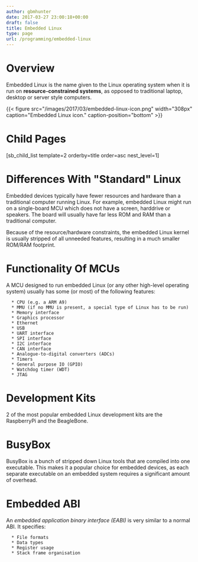 ```yaml
---
author: gbmhunter
date: 2017-03-27 23:00:18+00:00
draft: false
title: Embedded Linux
type: page
url: /programming/embedded-linux
---
```


# Overview




Embedded Linux is the name given to the Linux operating system when it is run on **resource-constrained systems**, as opposed to traditional laptop, desktop or server style computers.


{{< figure src="/images/2017/03/embedded-linux-icon.png" width="308px" caption="Embedded Linux icon." caption-position="bottom" >}}


# Child Pages




[sb_child_list template=2 orderby=title order=asc nest_level=1]




# Differences With "Standard" Linux




Embedded devices typically have fewer resources and hardware than a traditional computer running Linux. For example, embedded Linux might run on a single-board MCU which does not have a screen, harddrive or speakers. The board will usually have far less ROM and RAM than a traditional computer.




Because of the resource/hardware constraints, the embedded Linux kernel is usually stripped of all unneeded features, resulting in a much smaller ROM/RAM footprint.




# Functionality Of MCUs




A MCU designed to run embedded Linux (or any other high-level operating system) usually has some (or most) of the following features:





	  * CPU (e.g. a ARM A9)
	  * MMU (if no MMU is present, a special type of Linux has to be run)
	  * Memory interface
	  * Graphics processor
	  * Ethernet
	  * USB
	  * UART interface
	  * SPI interface
	  * I2C interface
	  * CAN interface
	  * Analogue-to-digital converters (ADCs)
	  * Timers
	  * General purpose IO (GPIO)
	  * Watchdog timer (WDT)
	  * JTAG



# Development Kits




2 of the most popular embedded Linux development kits are the RaspberryPi and the BeagleBone.




# BusyBox




BusyBox is a bunch of stripped down Linux tools that are compiled into one executable. This makes it a popular choice for embedded devices, as each separate executable on an embedded system requires a significant amount of overhead.




# Embedded ABI




An _embedded application binary interface (EABI)_ is very similar to a normal ABI. It specifies:





	  * File formats
	  * Data types
	  * Register usage
	  * Stack frame organisation

